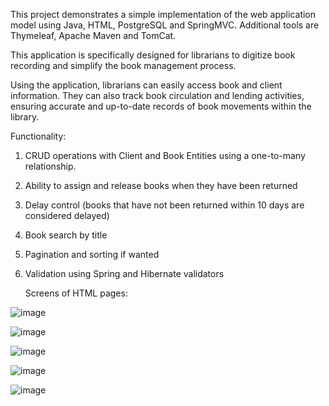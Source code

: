 This project demonstrates a simple implementation of the web application model using Java, HTML, PostgreSQL and SpringMVC.  Additional tools are Thymeleaf, Apache Maven and TomCat.

This application is specifically designed for librarians to digitize book recording and simplify the book management process.

Using the application, librarians can easily access book and client information. They can also track book circulation and lending activities, ensuring accurate and up-to-date records of book movements within the library.

Functionality:
1) CRUD operations with Client and Book Entities using a one-to-many relationship.
2) Ability to assign and release books when they have been returned
3) Delay control 
(books that have not been returned within 10 days are considered delayed)
4) Book search by title
5) Pagination and sorting if wanted
6) Validation using Spring and Hibernate validators

      Screens of HTML pages:


![image](https://user-images.githubusercontent.com/111792933/220378892-65d045b2-3b53-42d7-b30e-41f1d03c5b4e.png)

![image](https://user-images.githubusercontent.com/111792933/220381213-e3cbcc83-9cb4-4daa-871e-b492de06d8a7.png)

![image](https://user-images.githubusercontent.com/111792933/220382381-27e5a3de-3aff-4da3-92cc-8887c72f6cb2.png)


![image](https://user-images.githubusercontent.com/111792933/220382832-a2d10013-dbe2-4647-8ad9-6329e91ecd79.png)


![image](https://user-images.githubusercontent.com/111792933/218790520-dcf7a973-6f53-4974-9fcf-4358519bb3f8.png)







